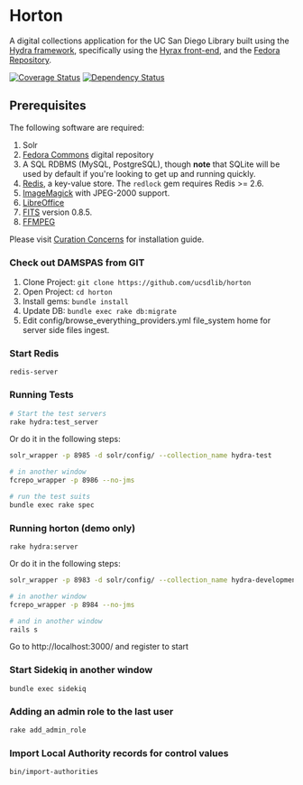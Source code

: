 # Horton
A digital collections application for the UC San Diego Library built using the [Hydra framework](https://projecthydra.org/), specifically using the [Hyrax front-end](https://github.com/projecthydra-labs/hyrax/), and the [Fedora Repository](http://fedorarepository.org/).

[![Coverage Status](https://coveralls.io/repos/github/ucsdlib/horton/badge.svg?branch=develop)](https://coveralls.io/github/ucsdlib/horton?branch=develop)
[![Dependency Status](https://gemnasium.com/ucsdlib/horton.svg)](https://gemnasium.com/ucsdlib/horton)

## Prerequisites

The following software are required:

1. Solr
1. [Fedora Commons](http://www.fedora-commons.org/) digital repository
1. A SQL RDBMS (MySQL, PostgreSQL), though **note** that SQLite will be used by default if you're looking to get up and running quickly.
1. [Redis](http://redis.io/), a key-value store. The `redlock` gem requires Redis >= 2.6.
1. [ImageMagick](http://www.imagemagick.org/) with JPEG-2000 support.
1. [LibreOffice](https://www.libreoffice.org/download/libreoffice-fresh/)
1. [FITS](http://projects.iq.harvard.edu/fits/downloads) version 0.8.5.
1. [FFMPEG](https://ffmpeg.org/)

Please visit [Curation Concerns](https://github.com/projecthydra/curation_concerns) for installation guide.

### Check out DAMSPAS from GIT
1. Clone Project: ```git clone https://github.com/ucsdlib/horton```
2. Open Project: ```cd horton```
3. Install gems: ```bundle install```
4. Update DB: ```bundle exec rake db:migrate```
5. Edit config/browse_everything_providers.yml file_system home for server side files ingest.

### Start Redis
```
redis-server
```

### Running Tests
```bash
# Start the test servers
rake hydra:test_server
```

Or do it in the following steps:

```bash
solr_wrapper -p 8985 -d solr/config/ --collection_name hydra-test

# in another window
fcrepo_wrapper -p 8986 --no-jms
```

```bash
# run the test suits
bundle exec rake spec
```

### Running horton (demo only)
```rake hydra:server```

Or do it in the following steps:

```bash
solr_wrapper -p 8983 -d solr/config/ --collection_name hydra-development

# in another window
fcrepo_wrapper -p 8984 --no-jms

# and in another window
rails s
```
Go to http://localhost:3000/ and register to start

### Start Sidekiq in another window
```
bundle exec sidekiq
```

### Adding an admin role to the last user
```bash
rake add_admin_role
```

### Import Local Authority records for control values
```bash
bin/import-authorities
```

